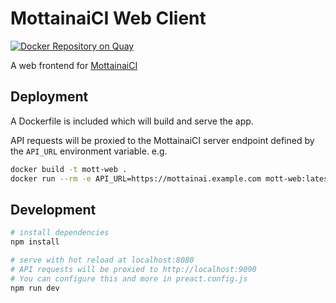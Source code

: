 # MottainaiCI Web Client

[![Docker Repository on Quay](https://quay.io/repository/mottainai/dashboard/status "Docker Repository on Quay")](https://quay.io/repository/mottainai/dashboard)

A web frontend for [MottainaiCI](https://github.com/MottainaiCI/mottainai-server)

## Deployment

A Dockerfile is included which will build and serve the app.

API requests will be proxied to the MottainaiCI server endpoint defined by the `API_URL` environment variable. e.g.

```bash
docker build -t mott-web .
docker run --rm -e API_URL=https://mottainai.example.com mott-web:latest
```

## Development

```bash
# install dependencies
npm install

# serve with hot reload at localhost:8080
# API requests will be proxied to http://localhost:9090
# You can configure this and more in preact.config.js
npm run dev
```

